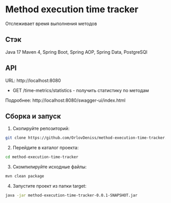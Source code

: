 # Method execution time tracker
Отслеживает время выполнения методов 


## Стэк
Java 17 Maven 4, Spring Boot, Spring AOP, Spring Data, PostgreSQl

## API
URL: http://localhost:8080

- GET /time-metrics/statistics - получить статистику по методам

Подробнее: http://localhost:8080/swagger-ui/index.html

## Сборка и запуск
1. Скопируйте репозиторий:
```Bash
git clone https://github.com/OrlovDeniss/method-execution-time-tracker.git
```
2. Перейдите в каталог проекта: 
```Bash
cd method-execution-time-tracker
```
3. Скомпилируйте исходные файлы:
```Bash
mvn clean package
```
4. Запустите проект из папки target:
```Bash
java -jar method-execution-time-tracker-0.0.1-SNAPSHOT.jar
```
